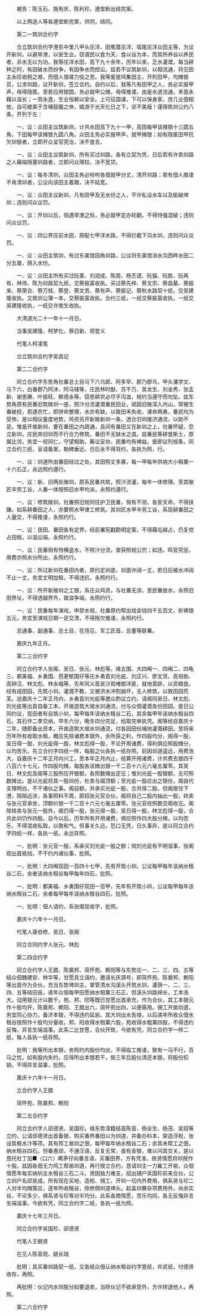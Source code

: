 <!-- { "loadSidebar": true } -->
　　被告：陈玉石、施有庆、陈利珍，遵堂断出结完案。

　　以上两造人等各遵堂断完案，供同，结同。

　　第二一筑圳合约字

　　佥立筑圳合约字港东中里八甲头庄洋、田墘厝庄洋、塭尾庄洋众田主等，为议开新圳，以避旱潦，以安生业。窃谓民以食为天，食以谷为本，而其所养谷以养民者，非水无以为功。我等庄洋水田，高下九十余年，历年以来，乏水灌溉，每当耕种之时，有因破水而纷争，有因争水而控讼。兹若不议筑新圳，以相流通，将见田主永叹收税之艰，而佃人值嗟力役之苦。我等爰是鸠集田主，开列田甲，均摊银员，公求圳路，议开新圳，签立合约。自约以后，我等凡有田甲之人，务必实报甲声，毋得隐匿。至若应用银圆，务必就甲公摊，毋得推诿。由是水道流通，禾苗永藉以滋长；一劳永逸，生业恒赖以安全。上可征国课，下可以保身家，庶几业佃相依，自可媲美于含哺鼓腹之休，嬉游于光天化日之下，讵不美哉！谨得筑圳公约八条，开列于左：

　　一、议：众田主议筑新圳，计共水田高下九十一甲，高田每甲该摊银十三圆五角，下田每甲该摊银九圆八角。众田主务必实报甲声，就甲摊银；如有隐匿田甲抗欠圳银者，立即开众呈官究治，决不食言。

　　一、议：众田主议筑新圳，所有买过圳路，各有立契为凭，日后若有许卖圳路之人藉端阻塞圳路者，立即问众理较，决不宽贷。

　　一、议：每冬清圳，众田主务必吩咐各佃就甲分丈，清开圳路；若有佃人推诿不肯清圳者，公议向该田主着跟，决不姑宽。

　　一、议：众田主议新圳，凡有田甲及无水份之人，不许私设水车以及偷破埤圳；违则问众议罚。

　　一、议：开圳以后，倘遇旱潦之际，务必就甲定办轮翻，不得恃强混破；违则问众议罚。

　　一、议：四公界庄前水田，原配七甲洋水路，不得拦截下沟水圳，违则问众议罚。

　　一、议：众田主筑圳，有过东美馆园角圳路，公议将东美馆消水沟西畔水田二分五厘，荫入水份。

　　一、议：众田主所有买过阮善、刘润成、陈周、杨丕谟、阮猫、阮胜、阮再有、林伟、陈为圳路契九纸，交蔡振富收执。买过蔡先梓、蔡文宗、蔡昌墓、蔡振来、蔡荣合、蔡万枝、蔡登、蔡文贡、蔡有声、蔡振记、蔡秋水路契十纸，交吴建隆收执。又筑圳公簿一本，交蔡振富收执。合约三纸，一纸交蔡振富收执，一纸交吴建隆收执，一纸交许南生收执。

　　大清道光二十一年十一月日。

　　当事吴建隆、柯梦化、蔡日新、郑登义

　　代笔人柯凌笔

　　佥立筑圳合约字吴昌记

　　第二二合约字

　　同立合约字东势角社番总土目马下六乌郎、阿多罕、郡乃郡鸟，甲头潘学文、马下六，白番郡乃阿沐、阿马辖等，庄民林时猷、苏干万、吴龙生、刘金秀、张孟新、谢思赓、叶振旺、赖德永等。窃思耕农必尽乎沟洫，规约当遵守而勿坠。兹东势角原有民番旧筑陂圳一座，照汴分流灌溉番民田业，祗因旧陂深入内山，常被生番破挖，若遇农忙，即拼命整理，水亦有缺，以致田禾失收，课命两悬，番民均为受惨。是以相议量度地势，鸠资另开新陂新圳一条，透合旧圳接济通流，以助不足。惟是开凿新圳，要在番田之内疏通，且间有番田又在新圳之上，社番怀疑，恐立新圳，庄民弃旧圳而不行合力修筑，番田不无缺水之虞。兹番民等耕食斯土，原属比邻，务宜一视同仁，守望相助，筹议妥协，民番均有裨益。爰即议列规条，同立合约三纸，呈请备案，勒碑垂远，日后永不得背约，各执为照，行。

　　一、议：圳道所由番田经过之处，其田照丈多寡，每一甲每年供纳大小租粟一十六石正，永远照约遵行。

　　一、议：新、旧两处陂圳，原系民番共筑，照汴流灌，每年一体修理。至其陂匠辛劳工谷，人番一体按照旧水甲均派，永照约遵行。

　　一、议：修筑陂圳，社番照旧规同往护卫民番，倘有不测，各安天命，不得挟嫌。如系耕番田之人，亦要照水甲律工修筑。其圳匠水甲辛劳工谷，系现耕番田之人量交，不得推诿，永照约行。

　　一、议：民田、番田各有定界，经前署宪戳勘明定案，不得藉屯越占，仍复控占田租，以滋讼端，永照约行。

　　一、议：民番倘有恃横盗水，不照汴分流，查获照规公罚；如违，鸣官究惩，用费亦照水分所出，永照约行。

　　一、议：所过新圳在番田内者，原约定圳底、圳面许阔一丈，若日后被水冲阔不止一丈，务宜丈明加租，不得违抗，永照约行。

　　一、议：所开新陂圳之工银，系庄众鸠资，与社番无涉。至民番放水，永照旧田界址，不得透越界外，致滋争端，永照约行。

　　一、议：民番每年演戏，申禁水规，社番原约帮出戏金钱四千五百文，折佛银五元，务宜至演戏日期一足交清，不得拖欠推诿，永照约行。

　　总通事、副通事、总土目、在场见、军工匠首、总董等联署。

　　嘉庆九年正月。

　　第二三合约字

　　同立合约字人张阁、吴日、张元、林彪等。缘五围、大四阄一、四阄二、四龟三、都美福、乡勇围、芭荖郁围仔等庄乡勇首刘光疵、刘正兴、廖文货、高培助、高钟汉、林文彪、林永福等，先年同义首吴沙观堵御洋匪，就地垦辟，以资粮食。经有成田园，先筑小圳，灌溉不敷，又被洪水冲割崩坏，无人修筑，以致田园荒芜。迨嘉庆十二年正月内，乡勇首刘光疵等邀众酌议立约，请阁同吴日、林文彪、刘光疵等出首自备工本，开凿造筑大坡水圳通流，付与众佃灌溉各份田园。是日公同约议，现田者有自筑小圳，每甲每年该纳水租谷二石，其余每甲年该纳水租谷四石。其石作二季交纳，早冬六分，晚冬四分完足，给取完单执凭。阁等经自嘉庆十二年，随即备出资本，开凿造筑大坡水圳通流，付各园田份埔地灌溉耕田。至将来历年所有收取水租，概应先除诸费本银外，余所获之利，作四股均分，阁得一股，吴日得一股，刘光疵得一股，林文彪得一股，不论开用诸费，得利俱应照股摊分，以均苦乐。先立合约字四纸一样，每股之伙各执一纸存照。前因圳道遥远，用费浩大，自嘉庆十二年正月内兴工，至本年正月内止，结算开用诸费，计共费去银四千八百六十七元，作四股均摊，每股各该摊出银一千二百十六元六毫五厘零。其吴日、林文彪及阁等三股所应开银额，各照数摊出足讫；惟刘光疵一股银额，无可照数摊出。是以光疵将其一股圳份，杜卖与阁顶额；至光疵一股应出之银份，阁自代支理明白，不干诸伙之事。阁自额，并承买光疵一股，合共得二股。但阁居住下港，阻隔远涉，各事照料不周，即招张元官合伙，阁将自己二股内抽出一股，转卖与张元官承坐，顶额价银一千二百十六元七毫五厘零。张元官经照数交阁收讫。阁除转卖与张元一股外，阁仍得一股，张元得一股，吴日得一股，林文彪得一股，合共此圳仍作四股。自今以后，历年所有开用诸费，俱应照作四大股分摊，以均苦乐，不得混收私取，以敦和气。但事关久远，恐口无凭，日久事异，是以同立合约字四纸一样，各执一纸，永远存照。

　　一、批明：张元官一股，系承买刘光疵一股之额；倘刘光疵有不明滋事，张阁观出首抵挡，不干约内诸伙事，批照。

　　一、批明：大四阄现田一百四十七甲，先有开筑小圳，公议每甲每年该纳水租谷二石，余者该纳水租谷每甲每年四石，批照。

　　一、批明：都美福、乡勇围仔现田一百甲，先年有开筑小圳，公议每甲每年该纳水租谷二石，余者每甲每年该纳水租谷四石，批照。

　　一、批明：佃人请约，系张阁现收字，批照。

　　嘉庆十六年十一月日。

　　代笔人康伯修、吴日、张阁

　　同立合同约字人张元、林彪

　　第二四合约字

　　同立合约字人王腊、陈奠邦、简怀苑、赖阳等与东势庄一、二、三、四、五等结众佃魏建安、林华等，甘愿具立请约，邀请长庆源号，即简怀苑、陈奠邦、赖阳等出首作为合伙，充当东势埤圳主，掌管清水沟溪头开筑水圳，灌荫一、二、三、四、五等结田亩，递年众佃每甲田愿纳水租粟三石正。但溪头圳路绵长，工本浩大，动用银元计以数千。苑、邦、阳等既已甘愿出首承充，作为合伙，其工本银元作十股均开，陈奠邦、赖阳、王腊出六，简怀苑出四，以便需用。佣工开凿圳道，务宜同心协力，备济本银，不得违约延宕。其大圳出水告竣，以后递年所收众佃水租谷按照作十股均分量收，邦、阳收得水租粟六股，苑收得水粗粟四股，不得违约反悔，异言生端滋事。此系二比甘愿，合伙开筑，今欲有凭，同立合约字一样二纸，每人各执一纸存照。

　　批明：我等所出本银，务照约内股份均出，不得临工推诿，致有一马不行，百马之忧。如有股内失约，应得所出本银若干，俟三年后股伙清还本银，将股份扣销，不得异言滋事，批照。

　　嘉庆十六年十一月日。

　　立合约字人王腊

　　简怀苑、陈奠邦、赖阳

　　第二五合约字

　　同立合约字人邱德贤、吴国珍。缘东势漳籍结首陈音、杨全生、杨茂、吴招等立约，公请邱德贤出首备银，购买番界番田以为圳道，并备办料本，架造浮枧，张设戽极水汴等项。其有邦工凿圳之佃，每甲每年纳水租谷二石；余其未帮工之佃，纳水租谷四石。但番愚顽，不通汉语，反复无常，虽有金银，难以问其交关。是以恳托社丁加■〈口六〉晞茅仔向番言语，买番田界，方有凭准，故贤情愿将圳按作十股。兹因各佃无力鸠工帮凿圳道，再行按立合约，恳请圳主一力雇工开凿，众佃情愿年每实纳圳主水租谷三石二斗。贤因独力难支，招出铺户吴国珍前来合伙，公立圳户名邱吴成。所有现在买地、造枧、佣工、开圳一切内外费用，俱系贤与珍二人对半均摊策应，逐年所收租谷，除修佣圳道埤头。起盖圳藔杂项费用外，尚余实谷，不论多少，俱系贤与珍等对半均分。此系各商情愿，苦乐均同，各无反悔异言生端滋事。今欲有凭，同立合约字二纸，各执一纸为照。

　　嘉庆十七年三月日。

　　同立合约字吴国珍、邱德贤

　　代笔人王朝贤

　　在见人陈音观、姚长瑞

　　批明：其买番圳路契一纸，又各结众佃认纳水租谷约字壹纸，共贰纸，付德贤收存，再照。

　　再批明：伙记内水圳股分如要退卖，当除伙记不欲承受外，方许转退他人，再照。

　　第二六合约字


